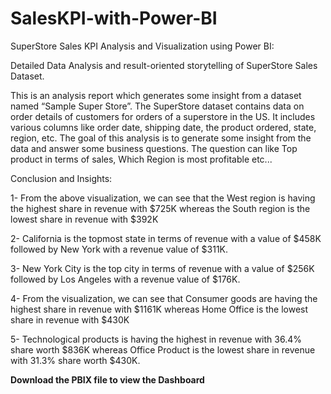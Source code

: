 # SalesKPI-with-Power-BI


SuperStore Sales KPI Analysis and Visualization using Power BI:


Detailed Data Analysis and result-oriented storytelling of SuperStore Sales Dataset.


This is an analysis report which generates some insight from a dataset named “Sample Super Store”. The SuperStore dataset contains data on order details of customers for orders of a superstore in the US. It includes various columns like order date, shipping date, the product ordered, state, region, etc. The goal of this analysis is to generate some insight from the data and answer some business questions. The question can like Top product in terms of sales, Which Region is most profitable etc...


Conclusion and Insights: 

1- From the above visualization, we can see that the West region is having the highest share in revenue with $725K whereas the South region is the lowest share in revenue with $392K

2- California is the topmost state in terms of revenue with a value of $458K followed by New York with a revenue value of $311K.

3- New York City is the top city in terms of revenue with a value of $256K followed by Los Angeles with a revenue value of $176K.

4- From the visualization, we can see that Consumer goods are having the highest share in revenue with $1161K whereas Home Office is the lowest share in revenue with $430K

5- Technological products is having the highest in revenue with 36.4% share worth $836K whereas Office Product is the lowest share in revenue with 31.3% share worth $430K.

**Download the PBIX file to view the Dashboard**

